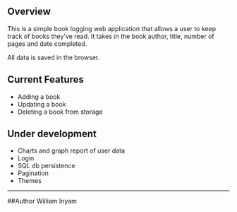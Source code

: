 ## Overview ###

This is a simple book logging web application that allows a user to keep track of books they've read. It takes in the book author, title, number of pages and date completed.

All data is saved in the browser.

## Current Features
- Adding a book
- Updating a book
- Deleting a book from storage

## Under development
- Charts and graph report of user data
- Login
- SQL db persistence
- Pagination
- Themes


---
##Author
William Inyam